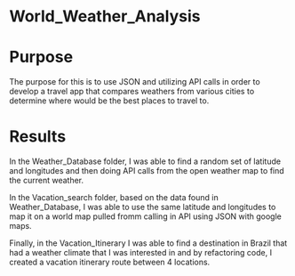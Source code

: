 # World_Weather_Analysis

# Purpose

The purpose for this is to use JSON and utilizing API calls in order to develop a travel app that compares weathers from various cities to determine where would be the best places to travel to.

# Results

In the Weather_Database folder, I was able to find a random set of latitude and longitudes and then doing API calls from the open weather map to find the current weather.

In the Vacation_search folder, based on the data found in Weather_Database, I was able to use the same latitude and longitudes to map it on a world map pulled fromm calling in API using JSON with google maps.

Finally, in the Vacation_Itinerary I was able to find a destination in Brazil that had a weather climate that I was interested in and by refactoring code, I created a vacation itinerary route between 4 locations. 
